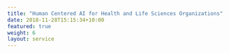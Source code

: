```yaml
---
title: "Human Centered AI for Health and Life Sciences Organizations"
date: 2018-11-28T15:15:34+10:00
featured: true
weight: 6
layout: service
---
```

